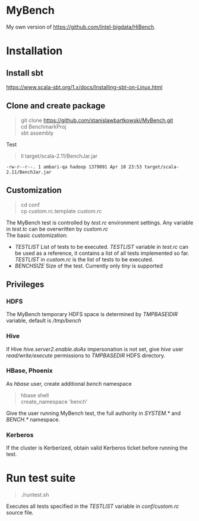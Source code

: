 # MyBench

My own version of https://github.com/Intel-bigdata/HiBench.

# Installation

## Install sbt
https://www.scala-sbt.org/1.x/docs/Installing-sbt-on-Linux.html

## Clone and create package
> git clone https://github.com/stanislawbartkowski/MyBench.git<br>
> cd BenchmarkProj<br>
> sbt assembly<br>

Test<br>
> ll target/scala-2.11/BenchJar.jar<br>
```
-rw-r--r--. 1 ambari-qa hadoop 1379091 Apr 10 23:53 target/scala-2.11/BenchJar.jar
```
## Customization
>cd conf<br>
> cp custom.rc.template custom.rc<br>

The MyBench test is controlled by *test.rc* environment settings. Any variable in *test.tc* can be overwritten by *custom.rc*
<br>
The basic customization:<br>
 * *TESTLIST* List of tests to be executed. *TESTLIST* variable in *test.rc* can be used as a reference, it contains a list of all tests implemented so far. *TESTLIST* in *custom.rc* is the list of tests to be executed.
 * *BENCHSIZE* Size of the test. Currently only *tiny* is supported
 
## Privileges

### HDFS
The MyBench temporary HDFS space is determined by *TMPBASEIDIR* variable, default is */tmp/bench*
### Hive
If Hive *hive.server2.enable.doAs* impersonation is not set, give *hive* user *read/write/execute* permissions to *TMPBASEDIR* HDFS directory.
### HBase, Phoenix
As *hbase* user, create additional *bench* namespace<br>
> hbase shell<br>
> create_namespace 'bench'

Give the user running MyBench test, the full authority in *SYSTEM.\** and *BENCH.\** namespace.
### Kerberos
If the cluster is Kerberized, obtain valid Kerberos ticket before running the test.

# Run test suite
> ./runtest.sh<br>

Executes all tests specified in the *TESTLIST* variable in *conf/custom.rc* source file.




